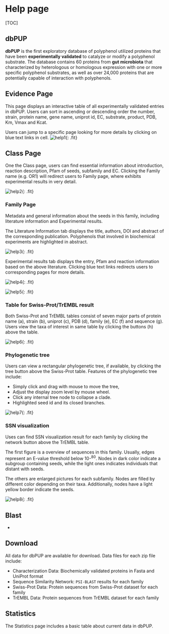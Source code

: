 # Help page

[TOC]

## dbPUP

**dbPUP** is the first exploratory database of polyphenol utilized proteins that have been **experimentally validated** to catalyze or modify a polyphenol substrate. The database contains 60 proteins from **gut microbiota** that characterized by heterologous or homologous expression with one or more specific polyphenol substrates, as well as over 24,000 proteins that are potentially capable of interaction with polyphenols.

## Evidence Page

This page displays an interactive table of all experimentally validated entries in dbPUP. Users can sort in ascending or descending order the number, strain, protein name, gene name, uniprot id, EC, substrate, product, PDB, Km, Vmax and Kcat.

Users can jump to a specific page looking for more details by clicking on blue text links in cell.
![help1](../static/images/text_content/figures/help1.png){: .fit}

## Class Page

One the Class page, users can find essential information about introduction, reaction description, Pfam of seeds, subfamily and EC. Clicking the Family name (e.g. OR1) will redirect users to Family page, where exhibits experimental results in very detail.

![help2](../static/images/text_content/figures/help2.png){: .fit}

### Family Page

Metadata and general information about the seeds in this family, including literature information and Experimental results.

The Literature Information tab displays the title, authors, DOI and abstract of the corresponding publication. Polyphenols that involved in biochemical experiments are highlighted in abstract.

![help3](../static/images/text_content/figures/help3.png){: .fit}

Experimental results tab displays the entry, Pfam and reaction information based on the above literature. Clicking blue text links redirects users to corresponding pages for more details.

![help4](../static/images/text_content/figures/help4.png){: .fit}

![help5](../static/images/text_content/figures/help5.png){: .fit}

### Table for Swiss-Prot/TrEMBL result

Both Swiss-Prot and TrEMBL tables consist of seven major parts of protein name (a), strain (b), uniprot (c), PDB (d), family (e), EC (f) and sequence (g). Users view the taxa of interest in same table by clicking the buttons (h) above the table.

![help6](../static/images/text_content/figures/help6.png){: .fit}

### Phylogenetic tree

Users can view a rectangular phylogenetic tree, if available, by clicking the tree button above the Swiss-Prot table. Features of the phylogenetic tree include:

- Simply click and drag with mouse to move the tree, 
- Adjust the display zoom level by mouse wheel.
- Click any internal tree node to collapse a clade.
- Highlighted seed id and its closed branches.

![help7](../static/images/text_content/figures/help7.png){: .fit}

### SSN visualization

Uses can find SSN visualization result for each family by clicking the network button above the TrEMBL table. 

The first figure is a overview of sequences in this family. Usually, edges represent an E-value threshold below 10-<sup>80</sup>. Nodes in dark color indicate a subgroup containing seeds, while the light ones indicates individuals that distant with seeds. 

The others are enlarged pictures for each subfamily. Nodes are filled by different color depending on their taxa. Additionally, nodes have a light yellow border indicate the seeds.

![help8](../static/images/text_content/figures/help8.png){: .fit}

## Blast

-

## Download

All data for dbPUP are available for download. Data files for each zip file include:

- Characterization Data: Biochemically validated proteins in Fasta and UniProt format
- Sequence Similarity Network: `PSI-BLAST` results for each family
- Swiss-Prot Data: Protein sequences from Swiss-Prot dataset for each family
- TrEMBL Data: Protein sequences from TrEMBL dataset for each family

## Statistics

The Statistics page includes a basic table about current data in dbPUP.



